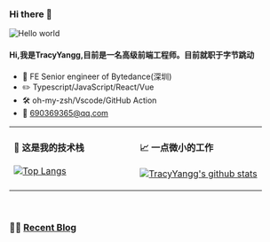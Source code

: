 
### Hi there 👋

<img src="https://raw.githubusercontent.com/sagar-viradiya/sagar-viradiya/master/resources/banner.png" alt="Hello world">

<br/>

#### Hi,我是TracyYangg,目前是一名高级前端工程师。目前就职于字节跳动
<div>

  - :briefcase: FE Senior engineer of Bytedance(深圳)<br/>
  - :pencil2: Typescript/JavaScript/React/Vue<br/>
  - :hammer_and_wrench: oh-my-zsh/Vscode/GitHub Action<br/>
  - :email: 690369365@qq.com<br/>
</div>

<table width="960px">
<tr>
  <td valign="top" width="50%">

  #### 🍻 这是我的技术栈
  [![Top Langs](https://github-readme-stats.vercel.app/api/top-langs/?username=TracyYangg&layout=compact)](https://github.com/TracyYangg)
  </td>
  <td valign="top" width="50%">

  #### 📈 一点微小的工作
  [![TracyYangg's github stats](https://github-readme-stats.vercel.app/api?username=TracyYangg&count_private=true&show_icons=true&theme=radical&hide=contribs,prs&bg_color=30,e96443,904e95&title_color=fff&text_color=fff)](https://github.com/TracyYangg)
  </td>
</tr>
</table>

<!-- #### Coding status last week ⌨️ -->



<br/>
<!-- <center><img src="http://ghchart.rshah.org/409ba5/TracyYangg" alt="" /></center> -->

### 🤹‍♀️ <a href="https://tracyyangg.github.io/" target="_blank">Recent Blog</a>
<!-- START_SECTION:blog -->
<!-- END_SECTION:blog -->






